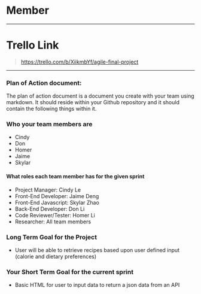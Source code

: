 # Member

---

# Trello Link

> https://trello.com/b/XiikmbYf/agile-final-project

---

### **Plan of Action document:**

The plan of action document is a document you create with your team using markdown. It should reside within your Github repository and it should contain the following things within it.

### Who your team members are

- Cindy
- Don
- Homer
- Jaime
- Skylar

#### **What roles each team member has for the given sprint**

- Project Manager: Cindy Le
- Front-End Developer: Jaime Deng
- Front-End Javascript: Skylar Zhao
- Back-End Developer: Don Li
- Code Reviewer/Tester: Homer Li
- Researcher: All team members

### Long Term Goal for the Project

- User will be able to retrieve recipes based upon user defined input (calorie and dietary preferences)

### **Your Short Term Goal for the current sprint**

- Basic HTML for user to input data to return a json data from an API
